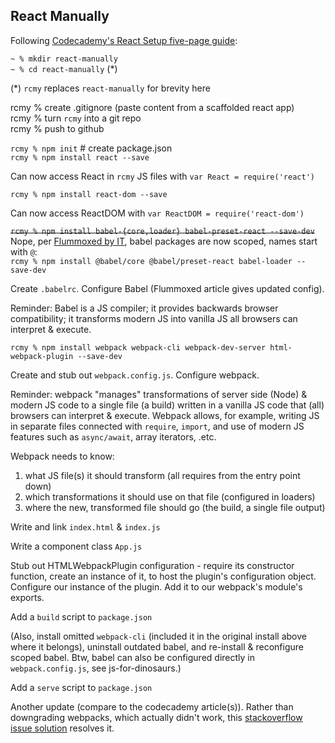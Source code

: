 ## React Manually

Following
[Codecademy's React Setup five-page guide](https://www.codecademy.com/articles/react-setup-i):

`~ % mkdir react-manually`</br>
`~ % cd react-manually` (*)</br>

(*) `rcmy` replaces `react-manually` for brevity here</br>

rcmy % create .gitignore (paste content from a scaffolded react app)</br>
rcmy % turn `rcmy` into a git repo</br>
rcmy % push to github</br>

`rcmy % npm init` # create package.json</br>
`rcmy % npm install react --save`</br>

Can now access React in `rcmy` JS files with `var React = require('react')`</br>

`rcmy % npm install react-dom --save`</br>

Can now access ReactDOM with `var ReactDOM = require('react-dom')`</br>

~~`rcmy % npm install babel-{core,loader} babel-preset-react --save-dev`~~</br>
Nope, per [Flummoxed by IT](http://flummox-engineering.blogspot.com/2018/11/webpack--babel-react-reactjs-pluginpreset-files-are-not-allowed-to-export-objects-only-functions.html), babel packages are now scoped, names start with `@`:</br>
`rcmy % npm install @babel/core @babel/preset-react babel-loader --save-dev`

Create `.babelrc`. Configure Babel (Flummoxed article gives updated config).

Reminder: Babel is a JS compiler; it provides backwards browser compatibility;
it transforms modern JS into vanilla JS all browsers can interpret & execute.

`rcmy % npm install webpack webpack-cli webpack-dev-server html-webpack-plugin --save-dev`

Create and stub out `webpack.config.js`. Configure webpack.

Reminder: webpack "manages" transformations of server side (Node) & modern JS
code to a single file (a build) written in a vanilla JS code that (all) browsers
can interpret & execute. Webpack allows, for example, writing JS in separate
files connected with `require`, `import`, and use of modern JS features such as
`async/await`, array iterators, .etc.

Webpack needs to know:
1. what JS file(s) it should transform (all requires from the entry point down)
2. which transformations it should use on that file (configured in loaders)
3. where the new, transformed file should go (the build, a single file output)

Write and link `index.html` & `index.js`

Write a component class `App.js`

Stub out HTMLWebpackPlugin configuration - require its constructor function,
create an instance of it, to host the plugin's configuration object. Configure
our instance of the plugin. Add it to our webpack's module's exports.

Add a `build` script to `package.json`

(Also, install omitted `webpack-cli` (included it in the original install
above where it belongs), uninstall outdated babel, and re-install & reconfigure
scoped babel. Btw, babel can also be configured directly in `webpack.config.js`,
see js-for-dinosaurs.)

Add a `serve` script to `package.json`

Another update (compare to the codecademy article(s)). Rather than downgrading
webpacks, which actually didn't work, this
[stackoverflow issue solution](https://stackoverflow.com/a/64205610/247626)
resolves it.
